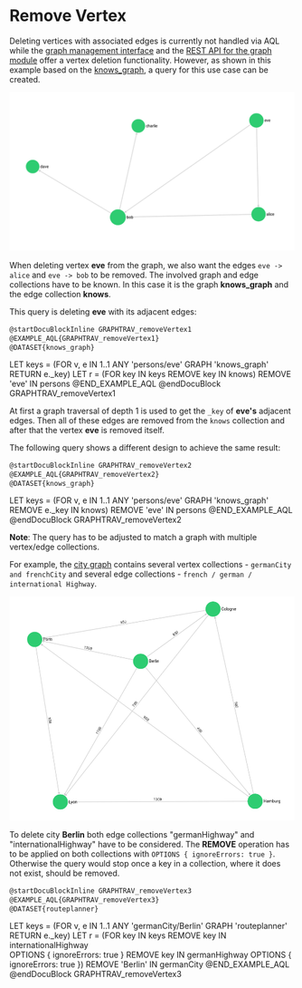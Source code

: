 Remove Vertex
=============

Deleting vertices with associated edges is currently not handled via AQL while the [graph management interface](../../Manual/Graphs/GeneralGraphs/Management.html#remove-a-vertex) and the [REST API for the graph module](../../HTTP/Gharial/Vertices.html#remove-a-vertex) offer a vertex deletion functionality.
However, as shown in this example based on the [knows_graph](../../Manual/Graphs/index.html#the-knowsgraph), a query for this use case can be created.

![Example Graph](../../Manual/Graphs/knows_graph.png)

When deleting vertex **eve** from the graph, we also want the edges `eve -> alice` and `eve -> bob` to be removed.
The involved graph and edge collections have to be known. In this case it is the graph **knows_graph** and the edge collection **knows**.

This query is deleting **eve** with its adjacent edges:

    @startDocuBlockInline GRAPHTRAV_removeVertex1
    @EXAMPLE_AQL{GRAPHTRAV_removeVertex1}
    @DATASET{knows_graph}
LET keys = (FOR v, e IN 1..1 ANY 'persons/eve' GRAPH 'knows_graph' RETURN e._key)
LET r = (FOR key IN keys REMOVE key IN knows) 
REMOVE 'eve' IN persons
    @END_EXAMPLE_AQL
    @endDocuBlock GRAPHTRAV_removeVertex1

At first a graph traversal of depth 1 is used to get the `_key` of **eve's** adjacent edges.
Then all of these edges are removed from the `knows` collection and after that the vertex **eve** is removed itself.

The following query shows a different design to achieve the same result:

    @startDocuBlockInline GRAPHTRAV_removeVertex2
    @EXAMPLE_AQL{GRAPHTRAV_removeVertex2}
    @DATASET{knows_graph}
LET keys = (FOR v, e IN 1..1 ANY 'persons/eve' GRAPH 'knows_graph'
            REMOVE e._key IN knows)
REMOVE 'eve' IN persons
    @END_EXAMPLE_AQL
    @endDocuBlock GRAPHTRAV_removeVertex2

**Note**: The query has to be adjusted to match a graph with multiple vertex/edge collections.

For example, the [city graph](../../Manual/Graphs/index.html#the-city-graph) contains several vertex collections - `germanCity and frenchCity` and several edge collections -  `french / german / international Highway`.

![Example Graph2](../../Manual/Graphs/cities_graph.png)

To delete city **Berlin** both edge collections "germanHighway" and "internationalHighway" have to be considered. The **REMOVE** operation has to be applied on both collections with `OPTIONS { ignoreErrors: true }`. Otherwise the query would stop once a key in a collection, where it does not exist, should be removed.

    @startDocuBlockInline GRAPHTRAV_removeVertex3
    @EXAMPLE_AQL{GRAPHTRAV_removeVertex3}
    @DATASET{routeplanner}
LET keys = (FOR v, e IN 1..1 ANY 'germanCity/Berlin' GRAPH 'routeplanner' RETURN e._key)
LET r = (FOR key IN keys REMOVE key IN internationalHighway    
        OPTIONS { ignoreErrors: true } REMOVE key IN germanHighway
        OPTIONS { ignoreErrors: true }) 
REMOVE 'Berlin' IN germanCity
    @END_EXAMPLE_AQL
    @endDocuBlock GRAPHTRAV_removeVertex3
